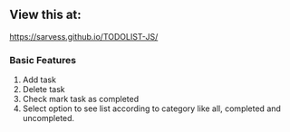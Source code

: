 ## View this at:
https://sarvess.github.io/TODOLIST-JS/

### Basic Features

1. Add task 
2. Delete task
3. Check mark task as completed
4. Select option to see list according to category like all, completed and uncompleted.